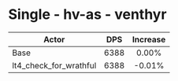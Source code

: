 # Single - hv-as - venthyr
| Actor | DPS | Increase |
|---|:---:|:---:|
|Base|6388|0.00%|
|lt4_check_for_wrathful|6388|-0.01%|
